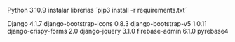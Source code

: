 Python 3.10.9 instalar librerias ´pip3 install -r requirements.txt´

Django 4.1.7 django-bootstrap-icons 0.8.3 django-bootstrap-v5 1.0.11 django-crispy-forms 2.0 django-jquery 3.1.0 firebase-admin 6.1.0  pyrebase4
